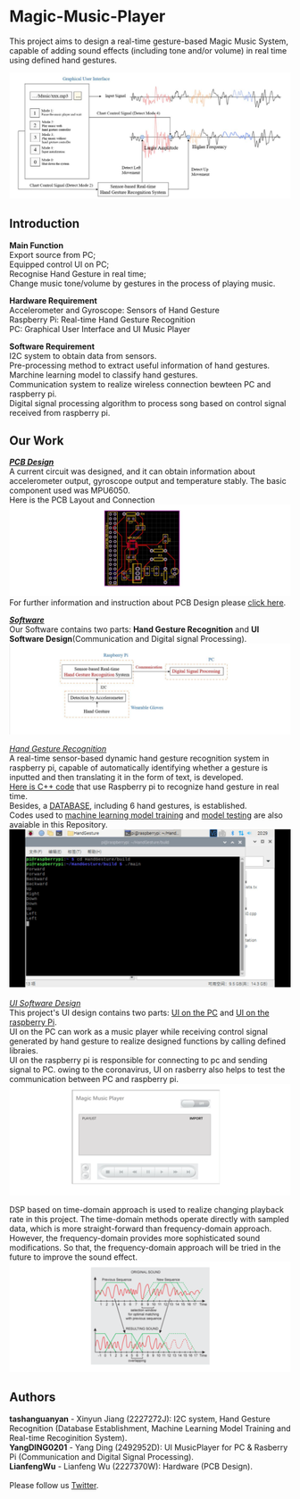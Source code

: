 Magic-Music-Player
==
This project aims to design a real-time gesture-based Magic Music System, capable of adding sound effects (including tone and/or volume) in real time using defined hand gestures.<br>

![](https://github.com/Real-time-embedded10/Magic-Music-Player/blob/master/Image/Gesture%20Based%20Music%20Player.jpg) 

Introduction
--
**Main Function**<br>
Export source from PC; <br>
Equipped control UI on PC; <br>
Recognise Hand Gesture in real time; <br>
Change music tone/volume by gestures in the process of playing music.<br>

**Hardware Requirement**<br>
Accelerometer and Gyroscope: Sensors of Hand Gesture <br>
Raspberry Pi: Real-time Hand Gesture Recognition <br>
PC: Graphical User Interface and UI Music Player <br>

**Software Requirement**<br>
I2C system to obtain data from sensors. <br>
Pre-processing method to extract useful information of hand gestures. <br>
Marchine learning model to classify hand gestures.<br>
Communication system to realize wireless connection bewteen PC and raspberry pi.<br>
Digital signal processing algorithm to process song based on control signal received from raspberry pi.<br>

Our Work
--
[***PCB Design***](https://github.com/Real-time-embedded10/Magic-Music-Player/tree/master/Hardware)<br>
A current circuit was designed, and it can obtain information about accelerometer output, gyroscope output and temperature stably. The basic component used was MPU6050.<br>
Here is the PCB Layout and Connection<br>
![](https://github.com/Real-time-embedded10/Magic-Music-Player/blob/master/Image/PCB_design.jpg)<br>
For further information and instruction about PCB Design please [click here](https://github.com/Real-time-embedded10/Magic-Music-Player/tree/master/Hardware).

[***Software***](https://github.com/Real-time-embedded10/Magic-Music-Player/tree/master/Software)<br>
Our Software contains two parts: **Hand Gesture Recognition** and **UI Software Design**(Communication and Digital signal Processing).<br>
![](https://github.com/Real-time-embedded10/Magic-Music-Player/blob/master/Image/Software.jpg)<br>

[*Hand Gesture Recognition*](https://github.com/Real-time-embedded10/Magic-Music-Player/tree/master/Software/Hand%20Gesture%20Recognition)<br>
A real-time sensor-based dynamic hand gesture recognition system in raspberry pi, capable of automatically identifying whether a gesture is inputted and then translating it in the form of text, is developed. <br>
[Here is C++ code](https://github.com/Real-time-embedded10/Magic-Music-Player/tree/master/Software/Hand%20Gesture%20Recognition/Real%20Time%20Recognition%20System) that use Raspberry pi to recognize hand gesture in real time. <br>
Besides, a [DATABASE](https://github.com/Real-time-embedded10/Magic-Music-Player/tree/master/Software/Hand%20Gesture%20Recognition/DATABASE), including 6 hand gestures, is established. <br>
Codes used to [machine learning model training](https://github.com/Real-time-embedded10/Magic-Music-Player/tree/master/Software/Hand%20Gesture%20Recognition/Software%20Used%20in%20Database%20Establishment) and [model testing](https://github.com/Real-time-embedded10/Magic-Music-Player/tree/master/Software/Hand%20Gesture%20Recognition/Software%20Used%20in%20Testing) are also avaiable in this Repository.<br>
![](https://github.com/Real-time-embedded10/Magic-Music-Player/blob/master/Image/HandGesture_Result.jpg)<br>
<br>
[*UI Software Design*](https://github.com/Real-time-embedded10/Magic-Music-Player/tree/master/Software/Digital%20Signal%20Processing%20and%20UI%20Design)<br>
This project's UI design contains two parts: [UI on the PC](https://github.com/Real-time-embedded10/Magic-Music-Player/tree/master/Software/Digital%20Signal%20Processing%20and%20UI%20Design/PC) and [UI on the raspberry Pi](https://github.com/Real-time-embedded10/Magic-Music-Player/tree/master/Software/Digital%20Signal%20Processing%20and%20UI%20Design/Raspberry%20pi).<br>
UI on the PC can work as a music player while receiving control signal generated by hand gesture to realize designed functions by calling defined libraies.<br>
UI on the raspberry pi is responsible for connecting to pc and sending signal to PC. owing to the coronavirus, UI on rasberry also helps to test the communication between PC and raspberry pi.<br>
![](https://github.com/Real-time-embedded10/Magic-Music-Player/blob/master/Image/GUI.png)<br>

DSP based on time-domain approach is used to realize changing playback rate in this project. The time-domain methods operate directly with sampled data, which is more straight-forward than frequency-domain approach. However, the frequency-domain provides more sophisticated sound modifications. So that, the frequency-domain approach will be tried in the future to improve the sound effect.
![](https://github.com/Real-time-embedded10/Magic-Music-Player/blob/master/Image/Theory%20of%20the%20time%20domain%20approach.png)<br>

Authors
--
**tashanguanyan** - Xinyun Jiang (2227272J): I2C system, Hand Gesture Recognition (Database Establishment, Machine Learning Model Training and Real-time Recoginition System).<br>
**YangDING0201** - Yang Ding (2492952D): UI MusicPlayer for PC & Rasberry Pi (Communication and Digital Signal Processing).<br>
**LianfengWu** - Lianfeng Wu (2227370W): Hardware (PCB Design). <br>
<br>
Please follow us [Twitter](https://twitter.com/MusicTeam10).<br>



